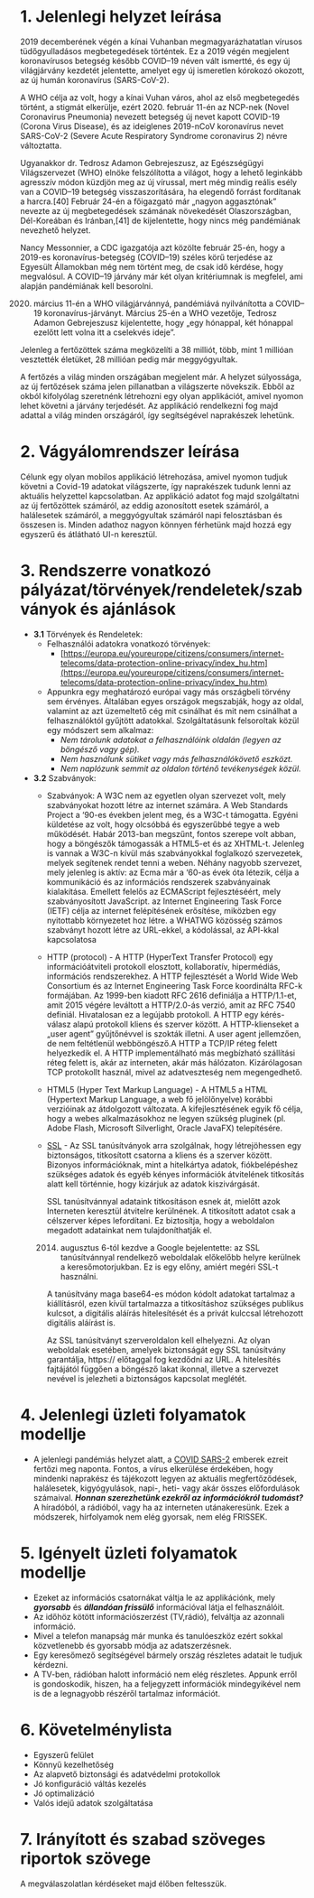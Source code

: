 # 1. Jelenlegi helyzet leírása
2019 decemberének végén a kínai Vuhanban megmagyarázhatatlan vírusos tüdőgyulladásos megbetegedések történtek. Ez a 2019 végén megjelent koronavírusos betegség később COVID–19 néven vált ismertté, és egy új világjárvány kezdetét jelentette, amelyet egy új ismeretlen kórokozó okozott, az új humán koronavírus (SARS-CoV-2). 

A WHO célja az volt, hogy a kínai Vuhan város, ahol az első megbetegedés történt, a stigmát elkerülje, ezért 2020. február 11-én az NCP-nek (Novel Coronavirus Pneumonia) nevezett betegség új nevet kapott COVID-19 (Corona Virus Disease), és az ideiglenes 2019-nCoV koronavírus nevet SARS-CoV-2 (Severe Acute Respiratory Syndrome coronavirus 2) névre változtatta. 

Ugyanakkor dr. Tedrosz Adamon Gebrejeszusz, az Egészségügyi Világszervezet (WHO) elnöke felszólította a világot, hogy a lehető leginkább agresszív módon küzdjön meg az új vírussal, mert még mindig reális esély van a COVID–19 betegség visszaszorítására, ha elegendő forrást fordítanak a harcra.[40] Február 24-én a főigazgató már „nagyon aggasztónak” nevezte az új megbetegedések számának növekedését Olaszországban, Dél-Koreában és Iránban,[41] de kijelentette, hogy nincs még pandémiának nevezhető helyzet.

Nancy Messonnier, a CDC igazgatója azt közölte február 25-én, hogy a 2019-es koronavírus-betegség (COVID–19) széles körű terjedése az Egyesült Államokban még nem történt meg, de csak idő kérdése, hogy megvalósul. A COVID–19 járvány már két olyan kritériumnak is megfelel, ami alapján pandémiának kell besorolni.

2020. március 11-én a WHO világjárvánnyá, pandémiává nyilvánította a COVID–19 koronavírus-járványt. Március 25-én a WHO vezetője, Tedrosz Adamon Gebrejeszusz kijelentette, hogy „egy hónappal, két hónappal ezelőtt lett volna itt a cselekvés ideje”.

Jelenleg a fertőzöttek száma megközelíti a 38 milliót, több, mint 1 millióan vesztették életüket, 28 millióan pedig már meggyógyultak.

A fertőzés a világ minden országában megjelent már. A helyzet súlyossága, az új fertőzések száma jelen pillanatban a világszerte növekszik. Ebből az okból kifolyólag szeretnénk létrehozni egy olyan applikációt, amivel nyomon lehet követni a járvány terjedését. Az applikáció rendelkezni fog majd adattal a világ minden országáról, így segítségével naprakészek lehetünk.

# 2. Vágyálomrendszer leírása
Célunk egy olyan mobilos applikáció létrehozása, amivel nyomon tudjuk követni a Covid-19 adatokat világszerte, így naprakészek tudunk lenni az aktuális helyzettel kapcsolatban. Az applikáció adatot fog majd szolgáltatni az új fertőzöttek számáról, az eddig azonosított esetek számáról, a halálesetek számáról, a meggyógyultak számáról napi felosztásban és összesen is. Minden adathoz nagyon könnyen férhetünk majd hozzá egy egyszerű és átlátható UI-n keresztül.

# 3. Rendszerre vonatkozó pályázat/törvények/rendeletek/szabványok és ajánlások
- **3.1** Törvények és Rendeletek:
  - Felhasználói adatokra vonatkozó törvények:
    - [https://europa.eu/youreurope/citizens/consumers/internet-telecoms/data-protection-online-privacy/index_hu.htm](https://europa.eu/youreurope/citizens/consumers/internet-telecoms/data-protection-online-privacy/index_hu.htm)
  - Appunkra egy meghatározó európai vagy más országbeli törvény sem érvényes. Általában egyes országok megszabják, hogy az oldal, valamint az azt üzemeltető cég mit csinálhat és mit nem csinálhat a felhasználóktól gyűjtött adatokkal. Szolgáltatásunk felsoroltak közül egy módszert sem alkalmaz:
    - *Nem tárolunk adatokat a felhasználóink oldalán (legyen az böngésző vagy gép).*
    - *Nem használunk sütiket vagy más felhasználókövető eszközt.*
    - *Nem naplózunk semmit az oldalon történő tevékenységek közül.*
- **3.2** Szabványok:
  -  Szabványok: A W3C nem az egyetlen olyan szervezet volt, mely szabványokat hozott létre az internet számára. A Web Standards Project a ‘90-es években jelent meg, és a W3C-t támogatta. Egyéni küldetése az volt, hogy olcsóbbá és egyszerűbbé tegye a web működését. Habár 2013-ban megszűnt, fontos szerepe volt abban, hogy a böngészők támogassák a HTML5-et és az XHTML-t. Jelenleg is vannak a W3C-n kívül más szabványokkal foglalkozó szervezetek, melyek segítenek rendet tenni a weben. Néhány nagyobb szervezet, mely jelenleg is aktív: az Ecma már a ‘60-as évek óta létezik, célja a kommunikáció és az információs rendszerek szabványainak kialakítása. Emellett felelős az ECMAScript fejlesztéséért, mely szabványosított JavaScript. az Internet Engineering Task Force (IETF) célja az internet felépítésének erősítése, miközben egy nyitottabb környezetet hoz létre. a WHATWG közösség számos szabványt hozott létre az URL-ekkel, a kódolással, az API-kkal kapcsolatosa
  - HTTP (protocol) - A HTTP (HyperText Transfer Protocol) egy információátviteli protokoll elosztott, kollaboratív, hipermédiás, információs rendszerekhez. A HTTP fejlesztését a World Wide Web Consortium és az Internet Engineering Task Force koordinálta RFC-k formájában. Az 1999-ben kiadott RFC 2616 definiálja a HTTP/1.1-et, amit 2015 végére leváltott a HTTP/2.0-ás verzió, amit az RFC 7540 definiál. Hivatalosan ez a legújabb protokoll. A HTTP egy kérés-válasz alapú protokoll kliens és szerver között. A HTTP-klienseket a „user agent” gyűjtőnévvel is szokták illetni. A user agent jellemzően, de nem feltétlenül webböngésző.A HTTP a TCP/IP réteg felett helyezkedik el. A HTTP implementálható más megbízható szállítási réteg felett is, akár az interneten, akár más hálózaton. Kizárólagosan TCP protokollt használ, mivel az adatveszteség nem megengedhető.
  - HTML5 (Hyper Text Markup Language) - A HTML5 a HTML (Hypertext Markup Language, a web fő jelölőnyelve) korábbi verzióinak az átdolgozott változata. A kifejlesztésének egyik fő célja, hogy a webes alkalmazásokhoz ne legyen szükség pluginek (pl. Adobe Flash, Microsoft Silverlight, Oracle JavaFX) telepítésére.
  - [SSL](https://developer.android.com/training/articles/security-ssl) - Az SSL tanúsítványok arra szolgálnak, hogy létrejöhessen egy biztonságos, titkosított csatorna a kliens és a szerver között. Bizonyos információknak, mint a hitelkártya adatok, fiókbelépéshez szükséges adatok és egyéb kényes információk átvitelének titkosítás alatt kell történnie, hogy kizárjuk az adatok kiszivárgását.

    SSL tanúsítvánnyal adataink titkosításon esnek át, mielőtt azok Interneten keresztül átvitelre kerülnének. A titkosított adatot csak a célszerver képes lefordítani. Ez biztosítja, hogy a weboldalon megadott adatainkat nem tulajdoníthatják el.

    2014. augusztus 6-tól kezdve a Google bejelentette: az SSL tanúsítvánnyal rendelkező weboldalak előkelőbb helyre kerülnek a keresőmotorjukban. Ez is egy előny, amiért megéri SSL-t használni.

    A tanúsítvány maga base64-es módon kódolt adatokat tartalmaz a kiállításról, ezen kívül tartalmazza a titkosításhoz szükséges publikus kulcsot, a digitális aláírás hitelesítését és a privát kulccsal létrehozott digitális aláírást is.

    Az SSL tanúsítványt szerveroldalon kell elhelyezni. Az olyan weboldalak esetében, amelyek biztonságát egy SSL tanúsítvány garantálja, https:// előtaggal fog kezdődni az URL. A hitelesítés fajtájától függően a böngésző lakat ikonnal, illetve a szervezet nevével is jelezheti a biztonságos kapcsolat meglétét.


# 4. Jelenlegi üzleti folyamatok modellje
- A jelenlegi pandémiás helyzet alatt, a 
    [COVID SARS-2](https://hu.wikipedia.org/wiki/SARS-CoV-2) emberek ezreit fertőzi meg naponta. Fontos, a vírus elkerülése érdekében, hogy mindenki naprakész és tájékozott
    legyen az aktuális megfertőződések, halálesetek, kigyógyulások, napi-, heti- vagy akár összes előfordulások számaival. __*Honnan szerezhetünk ezekről az információkról tudomást?*__
    A híradóból, a rádióból, vagy ha az interneten utánakeresünk. Ezek a módszerek, hírfolyamok nem elég gyorsak, nem elég FRISSEK.

# 5. Igényelt üzleti folyamatok modellje
- Ezeket az információs csatornákat váltja le az applikációnk, mely __*gyorsabb*__ és __*állandóan frissülő*__ információval látja el felhasználóit.
- Az időhöz kötött információszerzést (TV,rádió), felváltja az azonnali információ.
- Mivel a telefon manapság már munka és tanulóeszköz ezért sokkal közvetlenebb és gyorsabb
  módja az adatszerzésnek.
- Egy keresőmező segítségével bármely ország részletes adatait le tudjuk kérdezni.
- A TV-ben, rádióban halott információ nem elég részletes. Appunk erről is gondoskodik, hiszen, ha a feljegyzett információk mindegyikével nem is de a legnagyobb részéről tartalmaz információt.

# 6. Követelménylista
- Egyszerű felület
- Könnyű kezelhetőség
- Az alapvető biztonsági és adatvédelmi protokollok
- Jó konfiguráció váltás kezelés
- Jó optimalizáció
- Valós idejű adatok szolgáltatása

# 7. Irányított és szabad szöveges riportok szövege
A megválaszolatlan kérdéseket majd élőben feltesszük.
